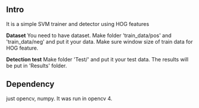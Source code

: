 ## Intro

It is a simple SVM trainer and detector using HOG features

__Dataset__
You need to have dataset. 
Make folder 'train_data/pos' and 'train_data/neg' and put it your data.
Make sure window size of train data for HOG feature. 


__Detection test__
Make folder 'Test/' and put it your test data. The results will be put in 'Results' folder. 


## Dependency
just opencv, numpy. It was run in opencv 4.



